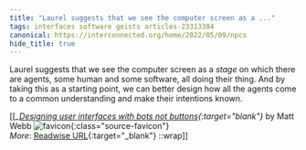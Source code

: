 ```yaml
---
title: "Laurel suggests that we see the computer screen as a ..."
tags: interfaces software geists articles-23313384
canonical: https://interconnected.org/home/2022/05/09/npcs
hide_title: true
---
```


Laurel suggests that we see the computer screen as a *stage* on which there are agents, some human and some software, all doing their thing. And by taking this as a starting point, we can better design how all the agents come to a common understanding and make their intentions known.


[[<cite>_[Designing user interfaces with bots not buttons](https://interconnected.org/home/2022/05/09/npcs){:target="_blank"}_</cite> by Matt Webb ![favicon](https://s2.googleusercontent.com/s2/favicons?domain=interconnected.org){:class="source-favicon"}<br>
_More_: [Readwise URL](https://readwise.io/open/457089922){:target="_blank"}
::wrap]]